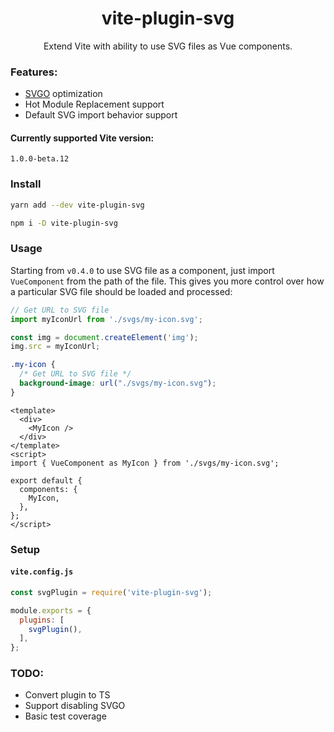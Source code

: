 <h1 align="center">vite-plugin-svg</h1>
<p align="center">Extend Vite with ability to use SVG files as Vue components.</p>

### Features:
- [SVGO](https://github.com/svg/svgo) optimization
- Hot Module Replacement support
- Default SVG import behavior support

#### Currently supported Vite version:

<p><code>1.0.0-beta.12</code></p>

### Install

```bash
yarn add --dev vite-plugin-svg

npm i -D vite-plugin-svg
```

### Usage

Starting from `v0.4.0` to use SVG file as a component, just import `VueComponent` from the path of the file.
This gives you more control over how a particular SVG file should be loaded and processed:

```js
// Get URL to SVG file
import myIconUrl from './svgs/my-icon.svg';

const img = document.createElement('img');
img.src = myIconUrl;
```
```css
.my-icon {
  /* Get URL to SVG file */
  background-image: url("./svgs/my-icon.svg");
}
```
```vue
<template>
  <div>
    <MyIcon />
  </div>
</template>
<script>
import { VueComponent as MyIcon } from './svgs/my-icon.svg';

export default {
  components: {
    MyIcon,
  },
};
</script>
```

### Setup

#### `vite.config.js`

```js
const svgPlugin = require('vite-plugin-svg');

module.exports = {
  plugins: [
    svgPlugin(),
  ],
};
```

### TODO:
- Convert plugin to TS
- Support disabling SVGO
- Basic test coverage
